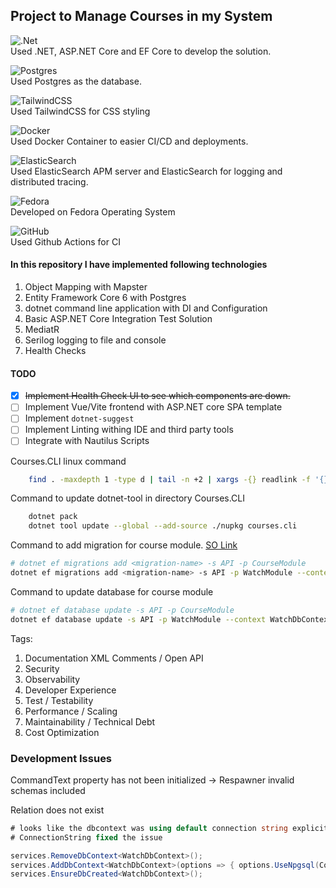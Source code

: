 ## Project to Manage Courses in my System


![.Net](https://img.shields.io/badge/.NET-5C2D91?style=for-the-badge&logo=.net&logoColor=white)  \
Used .NET, ASP.NET Core and EF Core to develop the solution.

![Postgres](https://img.shields.io/badge/postgres-%23316192.svg?style=for-the-badge&logo=postgresql&logoColor=white) \
Used Postgres as the database.

![TailwindCSS](https://img.shields.io/badge/tailwindcss-%2338B2AC.svg?style=for-the-badge&logo=tailwind-css&logoColor=white) \
Used TailwindCSS for CSS styling

![Docker](https://img.shields.io/badge/docker-%230db7ed.svg?style=for-the-badge&logo=docker&logoColor=white) \
Used Docker Container to easier CI/CD and deployments.

![ElasticSearch](https://img.shields.io/badge/-ElasticSearch-005571?style=for-the-badge&logo=elasticsearch) \
Used ElasticSearch APM server and ElasticSearch for logging and distributed tracing.

![Fedora](https://img.shields.io/badge/Fedora-294172?style=for-the-badge&logo=fedora&logoColor=white) \
Developed on Fedora Operating System

![GitHub](https://img.shields.io/badge/github-%23121011.svg?style=for-the-badge&logo=github&logoColor=white)\
Used Github Actions for CI

#### In this repository I have implemented following technologies
1. Object Mapping with Mapster
2. Entity Framework Core 6 with Postgres
3. dotnet command line application with DI and Configuration
4. Basic ASP.NET Core Integration Test Solution
5. MediatR
6. Serilog logging to file and console
7. Health Checks


#### TODO
- [x] ~~Implement Health Check UI to see which components are down.~~
- [ ] Implement Vue/Vite frontend with ASP.NET core SPA template
- [ ] Implement ```dotnet-suggest```
- [ ] Implement Linting withing IDE and third party tools
- [ ] Integrate with Nautilus Scripts

Courses.CLI linux command
```bash
    find . -maxdepth 1 -type d | tail -n +2 | xargs -{} readlink -f '{}' |  xargs -I{} courses add '{}' --categories vue
```

Command to update dotnet-tool in directory Courses.CLI
```bash
    dotnet pack
    dotnet tool update --global --add-source ./nupkg courses.cli
```

Command to add migration for course module. [SO Link](https://stackoverflow.com/a/39621455)
```bash
# dotnet ef migrations add <migration-name> -s API -p CourseModule
dotnet ef migrations add <migration-name> -s API -p WatchModule --context WatchDbContext
```

Command to update database for course module
```bash
# dotnet ef database update -s API -p CourseModule
dotnet ef database update -s API -p WatchModule --context WatchDbContext
```

Tags:
1. Documentation
    XML Comments / Open API
2. Security
3. Observability
4. Developer Experience
5. Test / Testability
6. Performance / Scaling
7. Maintainability / Technical Debt
8. Cost Optimization

### Development Issues

CommandText property has not been initialized 
-> Respawner invalid schemas included

Relation <table-name> does not exist
```csharp
# looks like the dbcontext was using default connection string explicitly passing 
# ConnectionString fixed the issue

services.RemoveDbContext<WatchDbContext>();
services.AddDbContext<WatchDbContext>(options => { options.UseNpgsql(ConnectionString); });
services.EnsureDbCreated<WatchDbContext>();
```